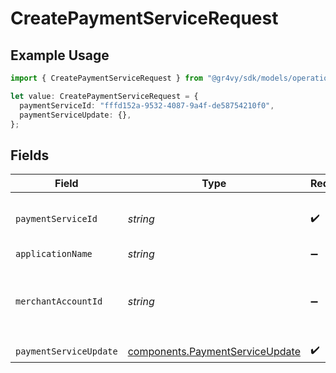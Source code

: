 # CreatePaymentServiceRequest

## Example Usage

```typescript
import { CreatePaymentServiceRequest } from "@gr4vy/sdk/models/operations";

let value: CreatePaymentServiceRequest = {
  paymentServiceId: "fffd152a-9532-4087-9a4f-de58754210f0",
  paymentServiceUpdate: {},
};
```

## Fields

| Field                                                                              | Type                                                                               | Required                                                                           | Description                                                                        | Example                                                                            |
| ---------------------------------------------------------------------------------- | ---------------------------------------------------------------------------------- | ---------------------------------------------------------------------------------- | ---------------------------------------------------------------------------------- | ---------------------------------------------------------------------------------- |
| `paymentServiceId`                                                                 | *string*                                                                           | :heavy_check_mark:                                                                 | the ID of the payment service                                                      | fffd152a-9532-4087-9a4f-de58754210f0                                               |
| `applicationName`                                                                  | *string*                                                                           | :heavy_minus_sign:                                                                 | N/A                                                                                |                                                                                    |
| `merchantAccountId`                                                                | *string*                                                                           | :heavy_minus_sign:                                                                 | The ID of the merchant account to use for this request.                            |                                                                                    |
| `paymentServiceUpdate`                                                             | [components.PaymentServiceUpdate](../../models/components/paymentserviceupdate.md) | :heavy_check_mark:                                                                 | N/A                                                                                |                                                                                    |
